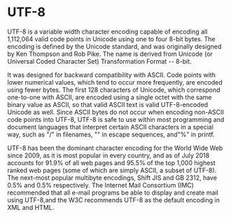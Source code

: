 # UTF-8


UTF-8 is a variable width character encoding capable of encoding all
1,112,064 valid code points in Unicode using one to four 8-bit bytes.
The encoding is defined by the Unicode standard, and was originally
designed by Ken Thompson and Rob Pike. The name is derived from Unicode
(or Universal Coded Character Set) Transformation Format -- 8-bit.

It was designed for backward compatibility with ASCII. Code points with
lower numerical values, which tend to occur more frequently, are encoded
using fewer bytes. The first 128 characters of Unicode, which correspond
one-to-one with ASCII, are encoded using a single octet with the same
binary value as ASCII, so that valid ASCII text is valid UTF-8-encoded
Unicode as well. Since ASCII bytes do not occur when encoding non-ASCII
code points into UTF-8, UTF-8 is safe to use within most programming and
document languages that interpret certain ASCII characters in a special
way, such as "/" in filenames, "\" in escape sequences, and"%\" in
printf.

UTF-8 has been the dominant character encoding for the World Wide Web
since 2009, as it is most popular in every country, and as of July 2018
accounts for 91.9% of all web pages and 95.5% of the top 1,000 highest
ranked web pages (some of which are simply ASCII, a subset of UTF-8).
The next-most popular multibyte encodings, Shift JIS and GB 2312, have
0.5% and 0.5% respectively. The Internet Mail Consortium (IMC)
recommended that all e-mail programs be able to display and create mail
using UTF-8,and the W3C recommends UTF-8 as the default encoding in XML
and HTML.

